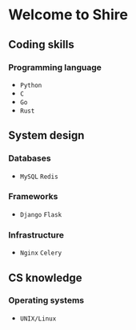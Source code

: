 # Welcome to Shire

## Coding skills

### Programming language

- `Python`
- `C`
- `Go`
- `Rust`

## System design

### Databases

- `MySQL` `Redis`

### Frameworks

- `Django` `Flask`

### Infrastructure

- `Nginx` `Celery`

## CS knowledge

### Operating systems

- `UNIX/Linux`
